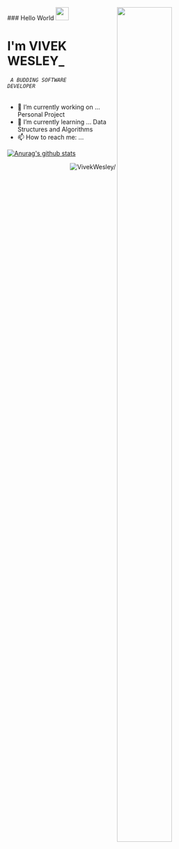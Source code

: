 <img src='https://i.pinimg.com/originals/8b/35/fe/8b35fef55fba1a201c9c7a11d3ec3d64.gif'  align="right" width="50%" height="70%" /> 
### Hello World <img src="https://raw.githubusercontent.com/iampavangandhi/iampavangandhi/master/gifs/Hi.gif" width="30"/> 

<!--
Hi there <img src="https://raw.githubusercontent.com/iampavangandhi/iampavangandhi/master/gifs/Hi.gif" width="30"/>
-->

# I'm VIVEK WESLEY_
###### <code> A BUDDING SOFTWARE DEVELOPER </code>

- 🔭 I’m currently working on ... Personal Project
- 🌱 I’m currently learning ... Data Structures and Algorithms
- 📫 How to reach me: ... 


[![Anurag's github stats](https://github-readme-stats.vercel.app/api?username=VivekWesley)](https://github.com/anuraghazra/github-readme-stats)

<p align="right"> <img src=https://komarev.com/ghpvc/?username=VivekWesley alt=VivekWesley/></p>


